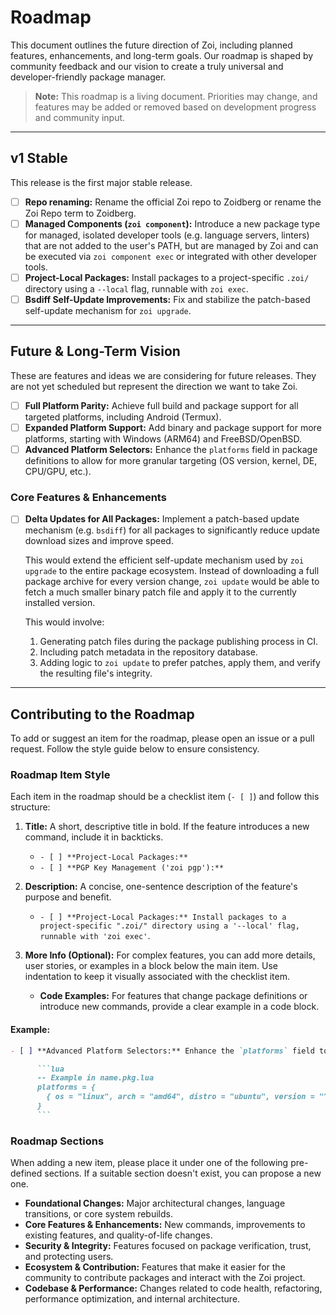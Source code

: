 # Roadmap

This document outlines the future direction of Zoi, including planned features, enhancements, and long-term goals. Our roadmap is shaped by community feedback and our vision to create a truly universal and developer-friendly package manager.

> **Note:** This roadmap is a living document. Priorities may change, and features may be added or removed based on development progress and community input.

---

## v1 Stable

This release is the first major stable release.

- [ ] **Repo renaming:** Rename the official Zoi repo to Zoidberg or rename the Zoi Repo term to Zoidberg.
- [ ] **Managed Components (`zoi component`):** Introduce a new package type for managed, isolated developer tools (e.g. language servers, linters) that are not added to the user's PATH, but are managed by Zoi and can be executed via `zoi component exec` or integrated with other developer tools.
- [ ] **Project-Local Packages:** Install packages to a project-specific `.zoi/` directory using a `--local` flag, runnable with `zoi exec`.
- [ ] **Bsdiff Self-Update Improvements:** Fix and stabilize the patch-based self-update mechanism for `zoi upgrade`.

---

## Future & Long-Term Vision

These are features and ideas we are considering for future releases. They are not yet scheduled but represent the direction we want to take Zoi.

- [ ] **Full Platform Parity:** Achieve full build and package support for all targeted platforms, including Android (Termux).
- [ ] **Expanded Platform Support:** Add binary and package support for more platforms, starting with Windows (ARM64) and FreeBSD/OpenBSD.
- [ ] **Advanced Platform Selectors:** Enhance the `platforms` field in package definitions to allow for more granular targeting (OS version, kernel, DE, CPU/GPU, etc.).

### Core Features & Enhancements

- [ ] **Delta Updates for All Packages:** Implement a patch-based update mechanism (e.g. `bsdiff`) for all packages to significantly reduce update download sizes and improve speed.

  This would extend the efficient self-update mechanism used by `zoi upgrade` to the entire package ecosystem. Instead of downloading a full package archive for every version change, `zoi update` would be able to fetch a much smaller binary patch file and apply it to the currently installed version.

  This would involve:
  1.  Generating patch files during the package publishing process in CI.
  2.  Including patch metadata in the repository database.
  3.  Adding logic to `zoi update` to prefer patches, apply them, and verify the resulting file's integrity.

---

## Contributing to the Roadmap

To add or suggest an item for the roadmap, please open an issue or a pull request. Follow the style guide below to ensure consistency.

### Roadmap Item Style

Each item in the roadmap should be a checklist item (`- [ ]`) and follow this structure:

1.  **Title:** A short, descriptive title in bold. If the feature introduces a new command, include it in backticks.
    - `- [ ] **Project-Local Packages:**`
    - `- [ ] **PGP Key Management ('zoi pgp'):**`

2.  **Description:** A concise, one-sentence description of the feature's purpose and benefit.
    - `- [ ] **Project-Local Packages:** Install packages to a project-specific ".zoi/" directory using a '--local' flag, runnable with 'zoi exec'`.

3.  **More Info (Optional):** For complex features, you can add more details, user stories, or examples in a block below the main item. Use indentation to keep it visually associated with the checklist item.
    - **Code Examples:** For features that change package definitions or introduce new commands, provide a clear example in a code block.

#### Example:

````markdown
- [ ] **Advanced Platform Selectors:** Enhance the `platforms` field to allow for more granular targeting.

      ```lua
      -- Example in name.pkg.lua
      platforms = {
        { os = "linux", arch = "amd64", distro = "ubuntu", version = "^24.04" }
      }
      ```
````

### Roadmap Sections

When adding a new item, please place it under one of the following pre-defined sections. If a suitable section doesn\'t exist, you can propose a new one.

- **Foundational Changes:** Major architectural changes, language transitions, or core system rebuilds.
- **Core Features & Enhancements:** New commands, improvements to existing features, and quality-of-life changes.
- **Security & Integrity:** Features focused on package verification, trust, and protecting users.
- **Ecosystem & Contribution:** Features that make it easier for the community to contribute packages and interact with the Zoi project.
- **Codebase & Performance:** Changes related to code health, refactoring, performance optimization, and internal architecture.

